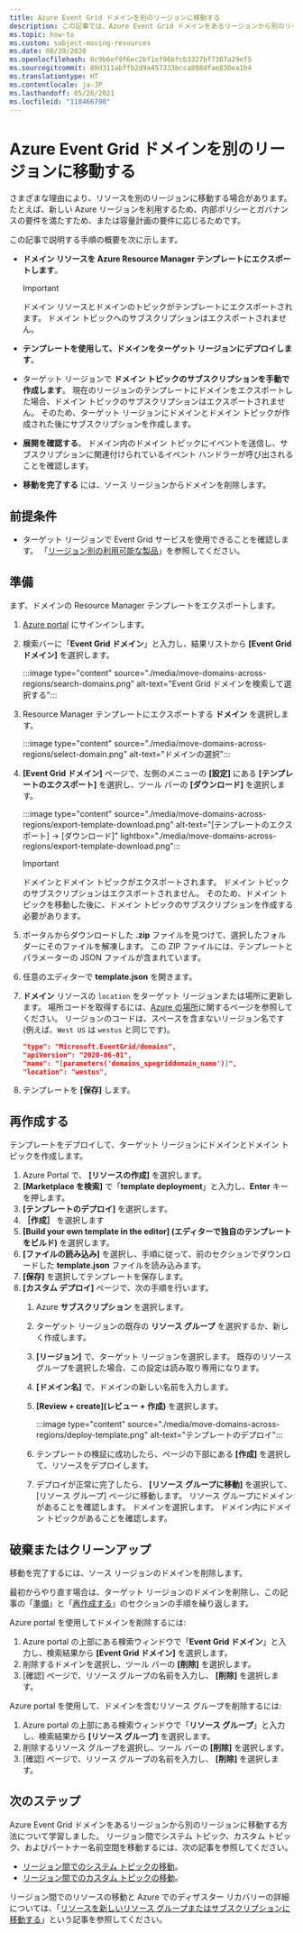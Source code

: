 ```yaml
---
title: Azure Event Grid ドメインを別のリージョンに移動する
description: この記事では、Azure Event Grid ドメインをあるリージョンから別のリージョンに移動する方法について説明します。
ms.topic: how-to
ms.custom: subject-moving-resources
ms.date: 08/20/2020
ms.openlocfilehash: 0c9b6ef9f6ec2bf1ef96bfcb3327bf7307a29ef5
ms.sourcegitcommit: 80d311abffb2d9a457333bcca898dfae830ea1b4
ms.translationtype: HT
ms.contentlocale: ja-JP
ms.lasthandoff: 05/26/2021
ms.locfileid: "110466790"
---
```

# <a name="move-azure-event-grid-domains-to-another-region"></a>Azure Event Grid ドメインを別のリージョンに移動する
さまざまな理由により、リソースを別のリージョンに移動する場合があります。 たとえば、新しい Azure リージョンを利用するため、内部ポリシーとガバナンスの要件を満たすため、または容量計画の要件に応じるためです。 

この記事で説明する手順の概要を次に示します。 

- **ドメイン リソースを Azure Resource Manager テンプレートにエクスポートします**。 

    > [!IMPORTANT]
    > ドメイン リソースとドメインのトピックがテンプレートにエクスポートされます。 ドメイン トピックへのサブスクリプションはエクスポートされません。 
- **テンプレートを使用して、ドメインをターゲット リージョンにデプロイします**。 
- ターゲット リージョンで **ドメイン トピックのサブスクリプションを手動で作成します**。 現在のリージョンのテンプレートにドメインをエクスポートした場合、ドメイン トピックのサブスクリプションはエクスポートされません。 そのため、ターゲット リージョンにドメインとドメイン トピックが作成された後にサブスクリプションを作成します。 
- **展開を確認する**。 ドメイン内のドメイン トピックにイベントを送信し、サブスクリプションに関連付けられているイベント ハンドラーが呼び出されることを確認します。 
- **移動を完了する** には、ソース リージョンからドメインを削除します。 

## <a name="prerequisites"></a>前提条件
- ターゲット リージョンで Event Grid サービスを使用できることを確認します。 「[リージョン別の利用可能な製品](https://azure.microsoft.com/global-infrastructure/services/?products=event-grid&regions=all)」を参照してください。

## <a name="prepare"></a>準備
まず、ドメインの Resource Manager テンプレートをエクスポートします。 

1. [Azure portal](https://portal.azure.com) にサインインします。
2. 検索バーに「**Event Grid ドメイン**」と入力し、結果リストから **[Event Grid ドメイン]** を選択します。 

    :::image type="content" source="./media/move-domains-across-regions/search-domains.png" alt-text="Event Grid ドメインを検索して選択する":::
3. Resource Manager テンプレートにエクスポートする **ドメイン** を選択します。 

    :::image type="content" source="./media/move-domains-across-regions/select-domain.png" alt-text="ドメインの選択":::   
4. **[Event Grid ドメイン]** ページで、左側のメニューの **[設定]** にある **[テンプレートのエクスポート]** を選択し、ツール バーの **[ダウンロード]** を選択します。 

    :::image type="content" source="./media/move-domains-across-regions/export-template-download.png" alt-text="[テンプレートのエクスポート] -> [ダウンロード]" lightbox="./media/move-domains-across-regions/export-template-download.png":::   

    > [!IMPORTANT]
    > ドメインとドメイン トピックがエクスポートされます。 ドメイン トピックのサブスクリプションはエクスポートされません。 そのため、ドメイン トピックを移動した後に、ドメイン トピックのサブスクリプションを作成する必要があります。 
5. ポータルからダウンロードした **.zip** ファイルを見つけて、選択したフォルダーにそのファイルを解凍します。 この ZIP ファイルには、テンプレートとパラメーターの JSON ファイルが含まれています。 
1. 任意のエディターで **template.json** を開きます。 
8. **ドメイン** リソースの `location` をターゲット リージョンまたは場所に更新します。 場所コードを取得するには、[Azure の場所](https://azure.microsoft.com/global-infrastructure/locations/)に関するページを参照してください。 リージョンのコードは、スペースを含まないリージョン名です (例えば、`West US` は `westus` と同じです)。

    ```json
    "type": "Microsoft.EventGrid/domains",
    "apiVersion": "2020-06-01",
    "name": "[parameters('domains_spegriddomain_name')]",
    "location": "westus",
    ```
1. テンプレートを **[保存]** します。 

## <a name="recreate"></a>再作成する 
テンプレートをデプロイして、ターゲット リージョンにドメインとドメイン トピックを作成します。 

1. Azure Portal で、 **[リソースの作成]** を選択します。
2. **[Marketplace を検索]** で「**template deployment**」と入力し、**Enter** キーを押します。
3. **[テンプレートのデプロイ]** を選択します。
4. **［作成］** を選択します
5. **[Build your own template in the editor] \(エディターで独自のテンプレートをビルド\)** を選択します。
6. **[ファイルの読み込み]** を選択し、手順に従って、前のセクションでダウンロードした **template.json** ファイルを読み込みます。
7. **[保存]** を選択してテンプレートを保存します。 
8. **[カスタム デプロイ]** ページで、次の手順を行います。
    1. Azure **サブスクリプション** を選択します。 
    1. ターゲット リージョンの既存の **リソース グループ** を選択するか、新しく作成します。 
    1. **[リージョン]** で、ターゲット リージョンを選択します。 既存のリソース グループを選択した場合、この設定は読み取り専用になります。 
    1. **[ドメイン名]** で、ドメインの新しい名前を入力します。 
    1. **[Review + create]\(レビュー + 作成\)** を選択します。 
    
        :::image type="content" source="./media/move-domains-across-regions/deploy-template.png" alt-text="テンプレートのデプロイ":::        
    1. テンプレートの検証に成功したら、ページの下部にある **[作成]** を選択して、リソースをデプロイします。 
    1. デプロイが正常に完了したら、 **[リソース グループに移動]** を選択して、[リソース グループ] ページに移動します。 リソース グループにドメインがあることを確認します。 ドメインを選択します。 ドメイン内にドメイン トピックがあることを確認します。 

## <a name="discard-or-clean-up"></a>破棄またはクリーンアップ
移動を完了するには、ソース リージョンのドメインを削除します。  

最初からやり直す場合は、ターゲット リージョンのドメインを削除し、この記事の「[準備](#prepare)」と「[再作成する](#recreate)」のセクションの手順を繰り返します。

Azure portal を使用してドメインを削除するには:

1. Azure portal の上部にある検索ウィンドウで「**Event Grid ドメイン**」と入力し、検索結果から **[Event Grid ドメイン]** を選択します。 
2. 削除するドメインを選択し、ツール バーの **[削除]** を選択します。 
3. [確認] ページで、リソース グループの名前を入力し、 **[削除]** を選択します。  

Azure portal を使用して、ドメインを含むリソース グループを削除するには:

1. Azure portal の上部にある検索ウィンドウで「**リソース グループ**」と入力し、検索結果から **[リソース グループ]** を選択します。 
2. 削除するリソース グループを選択し、ツール バーの **[削除]** を選択します。 
3. [確認] ページで、リソース グループの名前を入力し、 **[削除]** を選択します。  

## <a name="next-steps"></a>次のステップ
Azure Event Grid ドメインをあるリージョンから別のリージョンに移動する方法について学習しました。 リージョン間でシステム トピック、カスタム トピック、およびパートナー名前空間を移動するには、次の記事を参照してください。

- [リージョン間でのシステム トピックの移動](move-system-topics-across-regions.md)。 
- [リージョン間でのカスタム トピックの移動](move-custom-topics-across-regions.md)。 

リージョン間でのリソースの移動と Azure でのディザスター リカバリーの詳細については、「[リソースを新しいリソース グループまたはサブスクリプションに移動する](../azure-resource-manager/management/move-resource-group-and-subscription.md)」という記事を参照してください。